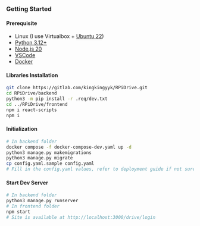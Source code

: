 ### Getting Started

#### Prerequisite

- Linux (I use Virtualbox + [Ubuntu 22](https://ubuntu.com/download/desktop))
- [Python 3.12+](https://www.python.org/downloads/)
- [Node.js 20](https://nodejs.org/en/download/releases/)
- [VSCode](https://code.visualstudio.com/)
- [Docker](https://hub.docker.com/)

#### Libraries Installation

```bash
git clone https://gitlab.com/kingkingyyk/RPiDrive.git
cd RPiDrive/backend
python3 -m pip install -r .req/dev.txt
cd ../RPiDrive/frontend
npm i react-scripts
npm i
```

#### Initialization

```bash
# In backend folder
docker compose -f docker-compose-dev.yaml up -d
python3 manage.py makemigrations
python3 manage.py migrate
cp config.yaml.sample config.yaml
# Fill in the config.yaml values, refer to deployment guide if not sure about the values.
```

#### Start Dev Server

```bash
# In backend folder
python3 manage.py runserver
# In frontend folder
npm start
# Site is available at http://localhost:3000/drive/login
```

